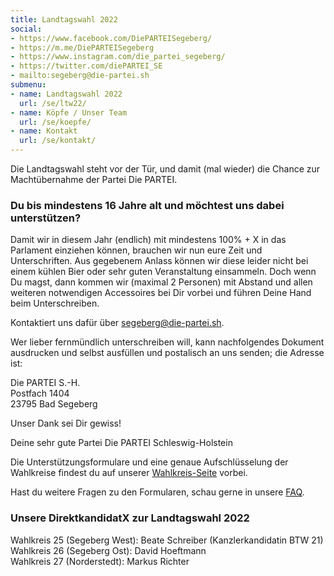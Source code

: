 ```yaml
---
title: Landtagswahl 2022
social:
- https://www.facebook.com/DiePARTEISegeberg/
- https://m.me/DiePARTEISegeberg
- https://www.instagram.com/die_partei_segeberg/
- https://twitter.com/diePARTEI_SE
- mailto:segeberg@die-partei.sh
submenu:
- name: Landtagswahl 2022
  url: /se/ltw22/
- name: Köpfe / Unser Team
  url: /se/koepfe/
- name: Kontakt
  url: /se/kontakt/
---
```


Die Landtagswahl steht vor der Tür, und damit (mal wieder) die Chance zur Machtübernahme der Partei Die PARTEI.

### Du bis mindestens 16 Jahre alt und möchtest uns dabei unterstützen?

Damit wir in diesem Jahr (endlich) mit mindestens 100% + X in das Parlament einziehen können, brauchen wir nun eure Zeit und Unterschriften. Aus gegebenem Anlass können wir diese leider nicht bei einem kühlen Bier oder sehr guten Veranstaltung einsammeln. Doch wenn Du magst, dann kommen wir (maximal 2 Personen) mit Abstand und allen weiteren notwendigen Accessoires bei Dir vorbei und führen Deine Hand beim Unterschreiben.

Kontaktiert uns dafür über [segeberg@die-partei.sh](mailto:segeberg@die-partei.sh).

Wer lieber fernmündlich unterschreiben will, kann nachfolgendes Dokument ausdrucken und selbst ausfüllen und postalisch an uns senden; die Adresse ist:

Die PARTEI S.-H.  
Postfach 1404  
23795 Bad Segeberg

Unser Dank sei Dir gewiss!

Deine sehr gute Partei Die PARTEI Schleswig-Holstein

Die Unterstützungsformulare und eine genaue Aufschlüsselung der Wahlkreise findest du auf unserer [Wahlkreis-Seite](../ltw22-wahlkreise) vorbei.

Hast du weitere Fragen zu den Formularen, schau gerne in unsere [FAQ](../ltw22-faq/).

### Unsere DirektkandidatX zur Landtagswahl 2022

Wahlkreis 25 (Segeberg West): Beate Schreiber (Kanzlerkandidatin BTW 21)  
Wahlkreis 26 (Segeberg Ost): David Hoeftmann  
Wahlkreis 27 (Norderstedt): Markus Richter

